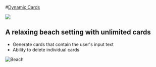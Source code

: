 #[Dynamic Cards](https://github.com/nashville-software-school/front-end-milestones/blob/master/3-single-page-applications/exercises/SP_JS_EVENT_LISTENERS_DYNAMIC_CARDS.md)

![](http://nashvillesoftwareschool.com/images/NSS-logo-horizontal-small.jpg)


## A relaxing beach setting with unlimited cards

- Generate cards that contain the user's input text
- Ability to delete individual cards


![Beach](https://github.com/webbdm/Dynamic-Cards/blob/exercise/cards.png)

